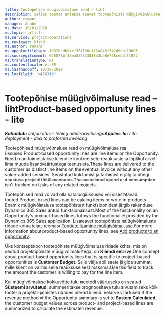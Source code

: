 ```yaml
---
title: Tootepõhise müügivõimaluse read – liht
description: Selles teemas antakse teavet tootepõhiste müügivõimaluste ridade kohta Project Operationsis.
author: rumant
manager: Annbe
ms.date: 10/01/2020
ms.topic: article
ms.service: project-operations
ms.reviewer: kfend
ms.author: rumant
ms.openlocfilehash: fd32bedb94cf36f706c112a845f342d9dde19805
ms.sourcegitcommit: 625878bf48ea530f3381843be0e778cebbbf1922
ms.translationtype: HT
ms.contentlocale: et-EE
ms.lasthandoff: 10/30/2020
ms.locfileid: "4176316"
---
```

# <a name="product-based-opportunity-lines---lite"></a><span data-ttu-id="cb8e4-103">Tootepõhise müügivõimaluse read – liht</span><span class="sxs-lookup"><span data-stu-id="cb8e4-103">Product-based opportunity lines - lite</span></span>

<span data-ttu-id="cb8e4-104">_**Kohaldub:** lihtjuurutus – tehing näidisarvelusega_</span><span class="sxs-lookup"><span data-stu-id="cb8e4-104">_**Applies To:** Lite deployment - deal to proforma invoicing_</span></span>

<span data-ttu-id="cb8e4-105">Tootepõhised müügivõimaluse read on müügivõimaluse rea üksused.</span><span class="sxs-lookup"><span data-stu-id="cb8e4-105">Product-based opportunity lines are line items on the Opportunity.</span></span> <span data-ttu-id="cb8e4-106">Need read toimetatakse kliendile konkreetsete reaüksustena lõplikul arvel ilma muude lisandväärtustega teenusteta.</span><span class="sxs-lookup"><span data-stu-id="cb8e4-106">These lines are delivered to the customer as distinct line items on the eventual invoice without any other value-added services.</span></span> <span data-ttu-id="cb8e4-107">Seostatud kulutamist ja tarbimist ei jälgita ühegi seostuva projekti tööülesannetes.</span><span class="sxs-lookup"><span data-stu-id="cb8e4-107">The associated spend and consumption isn't tracked on tasks of any related projects.</span></span>

<span data-ttu-id="cb8e4-108">Tootepõhised read võivad olla kataloogiüksused või sisestatavad tooted.</span><span class="sxs-lookup"><span data-stu-id="cb8e4-108">Product-based lines can be catalog items or write-in products.</span></span> <span data-ttu-id="cb8e4-109">Enamik müügivõimaluse tootepõhistest funktsioonidest järgib rakenduse Dynamics 365 Sales antud funktsionaalsust.</span><span class="sxs-lookup"><span data-stu-id="cb8e4-109">Most of the functionality on an Opportunity's product-based lines follows the functionality provided by the Dynamics 365 Sales application.</span></span> <span data-ttu-id="cb8e4-110">Lisateavet tootepõhiste müügivõimaluste ridade kohta leiate teemast [Toodete lisamine müügivõimalusse](https://docs.microsoft.com/dynamics365/sales-enterprise/add-products-opportunity).</span><span class="sxs-lookup"><span data-stu-id="cb8e4-110">For more information about product-based opportunity lines, see [Add products to an opportunity](https://docs.microsoft.com/dynamics365/sales-enterprise/add-products-opportunity).</span></span>

<span data-ttu-id="cb8e4-111">Üks kontseptsioon tootepõhiste müügivõimaluse ridade kohta, mis on seotud projektipõhiste müügivõimalustega, on **Kliendi eelarve**.</span><span class="sxs-lookup"><span data-stu-id="cb8e4-111">One concept about product-based opportunity lines that is specific to project-based opportunities is **Customer Budget**.</span></span> <span data-ttu-id="cb8e4-112">Selle välja abil saate jälgida summat, mille klient on valmis selle reaüksuse eest maksma.</span><span class="sxs-lookup"><span data-stu-id="cb8e4-112">Use this field to track the amount the customer is willing to pay for the line item.</span></span>

<span data-ttu-id="cb8e4-113">Kui müügivõimaluse kokkuvõtte tulu meetodi väärtuseks on seatud **Süsteemi arvutatud**, summeeritakse prognoositava tulu arvutamiseks kõik toote-ja projekti-põhistes ridades olevad kliendi eelarve väärtused.</span><span class="sxs-lookup"><span data-stu-id="cb8e4-113">If the revenue method of the Opportunity summary is set to **System Calculated**, the customer budget values across product- and project-based lines are summarized to calculate the estimated revenue.</span></span>
